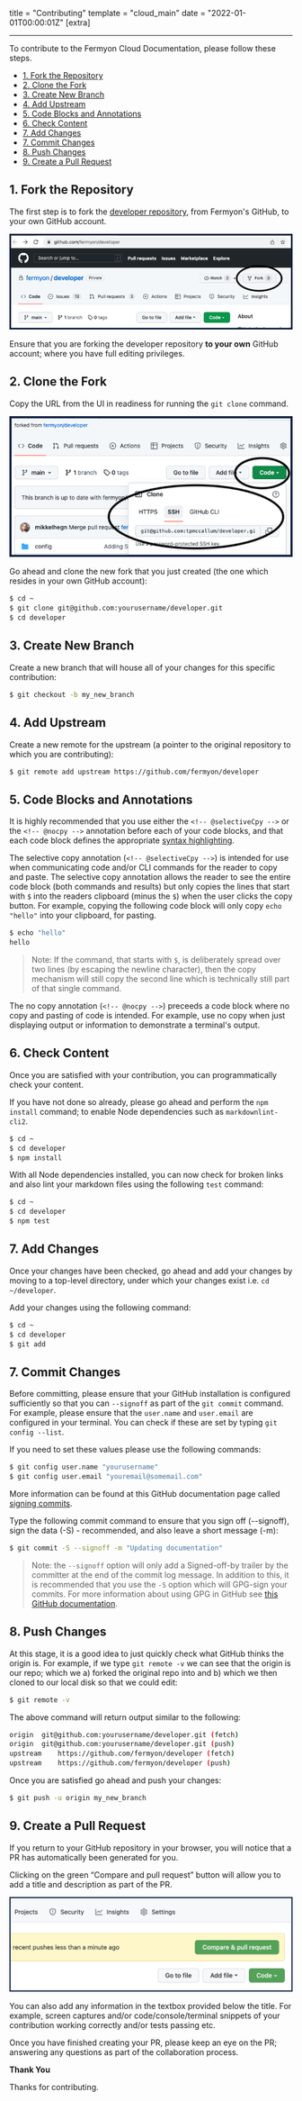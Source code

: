 title = "Contributing"
template = "cloud_main"
date = "2022-01-01T00:00:01Z"
[extra]

---

To contribute to the Fermyon Cloud Documentation, please follow these steps.

- [1. Fork the Repository](#1-fork-the-repository)
- [2. Clone the Fork](#2-clone-the-fork)
- [3. Create New Branch](#3-create-new-branch)
- [4. Add Upstream](#4-add-upstream)
- [5. Code Blocks and Annotations](#5-code-blocks-and-annotations)
- [6. Check Content](#6-check-content)
- [7. Add Changes](#7-add-changes)
- [7. Commit Changes](#7-commit-changes)
- [8. Push Changes](#8-push-changes)
- [9. Create a Pull Request](#9-create-a-pull-request)


## 1. Fork the Repository

The first step is to fork the [developer repository](https://github.com/fermyon/developer), from Fermyon's GitHub, to your own GitHub account.

![Fork the repository](/static/image/fork_developer_repo.png)

Ensure that you are forking the developer repository **to your own** GitHub account; where you have full editing privileges.

## 2. Clone the Fork

Copy the URL from the UI in readiness for running the `git clone` command.

![Fork the repository](/static/image/clone_developer_repo.png)

Go ahead and clone the new fork that you just created (the one which resides in your own GitHub account):

<!-- @selectiveCpy -->

```bash
$ cd ~
$ git clone git@github.com:yourusername/developer.git
$ cd developer
```

## 3. Create New Branch

Create a new branch that will house all of your changes for this specific contribution:

<!-- @selectiveCpy -->

```bash
$ git checkout -b my_new_branch
```

## 4. Add Upstream

Create a new remote for the upstream (a pointer to the original repository to which you are contributing):

<!-- @selectiveCpy -->

```bash
$ git remote add upstream https://github.com/fermyon/developer
```

## 5. Code Blocks and Annotations

It is highly recommended that you use either the `<!-- @selectiveCpy -->` or the `<!-- @nocpy -->` annotation before each of your code blocks, and that each code block defines the appropriate [syntax highlighting](https://rdmd.readme.io/docs/code-blocks#language-support). 

The selective copy annotation (`<!-- @selectiveCpy -->`) is intended for use when communicating code and/or CLI commands for the reader to copy and paste. The selective copy annotation allows the reader to see the entire code block (both commands and results) but only copies the lines that start with `$` into the readers clipboard (minus the `$`) when the user clicks the copy button. For example, copying the following code block will only copy `echo "hello"` into your clipboard, for pasting.

```bash
$ echo "hello"
hello
```

> Note: If the command, that starts with `$`, is deliberately spread over two lines (by escaping the newline character), then the copy mechanism will still copy the second line which is technically still part of that single command.

The no copy annotation (`<!-- @nocpy -->`) preceeds a code block where no copy and pasting of code is intended. For example, use no copy when just displaying output or information to demonstrate a terminal's output.

## 6. Check Content

Once you are satisfied with your contribution, you can programmatically check your content.

If you have not done so already, please go ahead and perform the `npm install` command; to enable Node dependencies such as `markdownlint-cli2`.

<!-- @selectiveCpy -->

```bash
$ cd ~
$ cd developer
$ npm install
```
With all Node dependencies installed, you can now check for broken links and also lint your markdown files using the following `test` command:

<!-- @selectiveCpy -->

```bash
$ cd ~
$ cd developer
$ npm test
```

## 7. Add Changes

Once your changes have been checked, go ahead and add your changes by moving to a top-level directory, under which your changes exist i.e. `cd ~/developer`.

Add your changes using the following command:

<!-- @selectiveCpy -->

```bash
$ cd ~
$ cd developer
$ git add
```

## 7. Commit Changes

Before committing, please ensure that your GitHub installation is configured sufficiently so that you can `--signoff` as part of the `git commit` command. For example, please ensure that the `user.name` and `user.email` are configured in your terminal. You can check if these are set by typing `git config --list`.

If you need to set these values please use the following commands:

<!-- @selectiveCpy -->

```bash
$ git config user.name "yourusername"
$ git config user.email "youremail@somemail.com"
```

More information can be found at this GitHub documentation page called [signing commits](https://docs.github.com/en/authentication/managing-commit-signature-verification/signing-commits).

Type the following commit command to ensure that you sign off (--signoff), sign the data (-S) - recommended, and also leave a short message (-m):

<!-- @selectiveCpy -->

```bash
$ git commit -S --signoff -m "Updating documentation"
```

> Note: the `--signoff` option will only add a Signed-off-by trailer by the committer at the end of the commit log message. In addition to this, it is recommended that you use the `-S` option which will GPG-sign your commits. For more information about using GPG in GitHub see [this GitHub documentation](https://docs.github.com/en/authentication/managing-commit-signature-verification/adding-a-gpg-key-to-your-github-account).

## 8. Push Changes

At this stage, it is a good idea to just quickly check what GitHub thinks the origin is. For example, if we type `git remote -v` we can see that the origin is our repo; which we a) forked the original repo into and b) which we then cloned to our local disk so that we could edit:

<!-- @selectiveCpy -->

```bash
$ git remote -v
```

The above command will return output similar to the following:

```bash
origin	git@github.com:yourusername/developer.git (fetch)
origin	git@github.com:yourusername/developer.git (push)
upstream	https://github.com/fermyon/developer (fetch)
upstream	https://github.com/fermyon/developer (push)
```

Once you are satisfied go ahead and push your changes:

<!-- @selectiveCpy -->

```bash
$ git push -u origin my_new_branch
```

## 9. Create a Pull Request

If you return to your GitHub repository in your browser, you will notice that a PR has automatically been generated for you.

Clicking on the green “Compare and pull request” button will allow you to add a title and description as part of the PR. 

![Compare and pull request](/static/image/compare_and_pull_request.png)

You can also add any information in the textbox provided below the title. For example, screen captures and/or code/console/terminal snippets of your contribution working correctly and/or tests passing etc.

Once you have finished creating your PR, please keep an eye on the PR; answering any questions as part of the collaboration process.

**Thank You**

Thanks for contributing.
